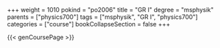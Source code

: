 +++
weight = 1010
pokind = "po2006"
title = "GR I"
degree = "msphysik"
parents = ["physics700"]
tags = ["msphysik", "GR I", "physics700"]
categories = ["course"]
bookCollapseSection = false
+++

{{< genCoursePage >}}
